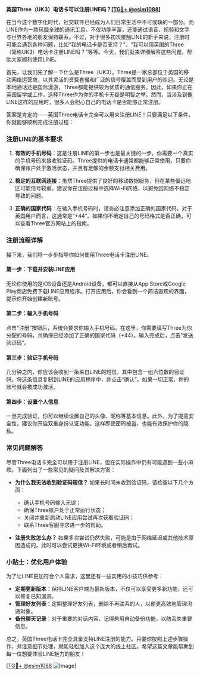 **英国Three（UK3）电话卡可以注册LINE吗？[[TG💪+ @esim1088](https://t.me/s/esim1088)]**

在当今这个数字化时代，社交软件已经成为人们日常生活中不可或缺的一部分。而LINE作为一款风靡全球的通讯工具，不仅功能丰富，还能通过语音、视频和文字与世界各地的朋友保持联系。不过，对于很多初次接触LINE的新手来说，注册时可能会遇到各种问题，比如“我的电话卡是否支持？”、“我可以用英国的Three（简称UK3）电话卡注册LINE吗？”等等。今天，我们就来详细解答这些问题，帮助大家顺利使用LINE。

首先，让我们先了解一下什么是Three（UK3）。Three是一家总部位于英国的移动网络运营商，以其灵活的资费套餐和广泛的信号覆盖而受到用户的欢迎。无论是本地通话还是国际漫游，Three都能提供较为优质的通信服务。因此，如果你正在英国留学或工作，选择Three作为你的手机卡无疑是明智之举。然而，当涉及到像LINE这样的应用时，很多人会担心自己的电话卡是否能够正常注册。

答案是肯定的——英国Three电话卡完全可以用来注册LINE！只要满足以下条件，你就能够顺利完成注册过程：

### 注册LINE的基本要求

1. **有效的手机号码**：这是注册LINE的第一步也是最关键的一步。你需要一个真实的手机号码来接收验证码。Three提供的电话卡通常都能够正常使用，只要你确保账户处于激活状态，并且有足够的余额支付相关费用。

2. **稳定的互联网连接**：虽然Three提供了良好的移动数据服务，但在某些偏远地区可能信号较弱。建议你在注册过程中选择Wi-Fi网络，以避免因网络不稳定导致的问题。

3. **正确的国家代码**：在输入手机号码时，请务必注意添加正确的国家代码。对于英国用户而言，这通常是“+44”。如果你不确定自己的号码格式是否正确，可以查看Three官方网站上的指南。

### 注册流程详解

接下来，我们将一步步指导你如何使用Three电话卡注册LINE。

#### 第一步：下载并安装LINE应用
无论你使用的是iOS设备还是Android设备，都可以直接从App Store或Google Play商店免费下载LINE应用程序。打开应用后，你会看到一个简洁直观的界面，提示你开始创建新账号。

#### 第二步：输入手机号码
点击“注册”按钮后，系统会要求你输入手机号码。在这里，你需要填写Three为你分配的号码，并确保已经添加了正确的国家代码（+44）。输入完成后，点击“发送验证码”。

#### 第三步：验证手机号码
几分钟之内，你应该会收到一条来自LINE的短信，其中包含一组六位数的验证码。将这条信息复制到LINE的应用程序中，并点击“确认”。如果一切正常，你的账号就会被成功激活。

#### 第四步：设置个人信息
一旦完成验证，你可以继续设置自己的头像、昵称等基本信息。此外，为了提高安全性，建议你开启双重身份认证功能，这样即使密码被盗，也能有效保护你的隐私。

### 常见问题解答

尽管Three电话卡完全可以用于注册LINE，但在实际操作中仍有可能遇到一些小麻烦。下面列出了一些常见的疑问及其解决方案：

- **为什么我无法收到验证码短信？**
  如果长时间未收到验证码，请检查以下几个方面：
  - 确认手机号码输入无误；
  - 确保Three账户处于正常运行状态；
  - 关闭并重新启动LINE应用尝试再次获取验证码；
  - 联系Three客服寻求进一步的帮助。

- **注册失败怎么办？**
  如果多次尝试仍然失败，可能是由于网络延迟或其他技术原因造成的。此时可以尝试更换Wi-Fi环境或者稍后再试。

### 小贴士：优化用户体验

为了让LINE更加符合个人需求，这里还有一些实用的小技巧供参考：

- **定期更新版本**：保持LINE客户端为最新版本，不仅可以享受更多新功能，还可以修复已知漏洞。
- **管理好友列表**：定期整理好友列表，删除不再联系的人，以便更高效地管理沟通对象。
- **备份聊天记录**：对于重要的对话内容，记得启用自动备份功能，以防丢失重要信息。

总之，英国Three电话卡完全具备支持LINE注册的能力。只要你按照上述步骤操作，并注意细节处理，就能轻松加入这个庞大的线上社区。希望这篇文章能帮助到每一位想要体验LINE魅力的朋友！

[[TG💪+ @esim1088](https://t.me/s/esim1088) ![Image](https://i.postimg.cc/4NQfJmqS/Snipaste-2025-05-13-00-14-12.png)]